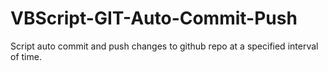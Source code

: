 # VBScript-GIT-Auto-Commit-Push
Script auto commit and push changes to github repo at a specified interval of time.
